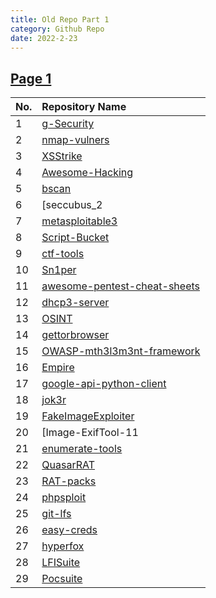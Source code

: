 ```yaml
---
title: Old Repo Part 1
category: Github Repo
date: 2022-2-23
---
```

## [Page 1](https://github.com/orgs/oneplus-x/repositories?page=1)

| No. | Repository Name |
| :-- | :-------------- |
| 1 | [g-Security](https://github.com/oneplus-x/g-Security/archive/refs/heads/master.zip) |
| 2 | [nmap-vulners](https://github.com/oneplus-x/nmap-vulners/archive/refs/heads/master.zip) |
| 3 | [XSStrike](https://github.com/oneplus-x/XSStrike/archive/refs/heads/master.zip) |
| 4 | [Awesome-Hacking](https://github.com/oneplus-x/Awesome-Hacking/archive/refs/heads/master.zip) |
| 5 | [bscan](https://github.com/oneplus-x/bscan/archive/refs/heads/master.zip) |
| 6 | [seccubus_2 |50-4_all](https://github.com/oneplus-x/seccubus_2 |50-4_all/archive/refs/heads/master.zip) |
| 7 | [metasploitable3](https://github.com/oneplus-x/metasploitable3/archive/refs/heads/master.zip) |
| 8 | [Script-Bucket](https://github.com/oneplus-x/Script-Bucket/archive/refs/heads/master.zip) |
| 9 | [ctf-tools](https://github.com/oneplus-x/ctf-tools/archive/refs/heads/master.zip) |
| 10 | [Sn1per](https://github.com/oneplus-x/Sn1per/archive/refs/heads/master.zip) |
| 11 | [awesome-pentest-cheat-sheets](https://github.com/oneplus-x/awesome-pentest-cheat-sheets/archive/refs/heads/master.zip) |
| 12 | [dhcp3-server](https://github.com/oneplus-x/dhcp3-server/archive/refs/heads/master.zip) |
| 13 | [OSINT](https://github.com/oneplus-x/OSINT/archive/refs/heads/master.zip) |
| 14 | [gettorbrowser](https://github.com/oneplus-x/gettorbrowser/archive/refs/heads/master.zip) |
| 15 | [OWASP-mth3l3m3nt-framework](https://github.com/oneplus-x/OWASP-mth3l3m3nt-framework/archive/refs/heads/master.zip) |
| 16 | [Empire](https://github.com/oneplus-x/Empire/archive/refs/heads/master.zip) |
| 17 | [google-api-python-client](https://github.com/oneplus-x/google-api-python-client/archive/refs/heads/master.zip) |
| 18 | [jok3r](https://github.com/oneplus-x/jok3r/archive/refs/heads/master.zip) |
| 19 | [FakeImageExploiter](https://github.com/oneplus-x/FakeImageExploiter/archive/refs/heads/master.zip) |
| 20 | [Image-ExifTool-11 |25](https://github.com/oneplus-x/Image-ExifTool-11 |25/archive/refs/heads/master.zip) |
| 21 | [enumerate-tools](https://github.com/oneplus-x/enumerate-tools/archive/refs/heads/master.zip) |
| 22 | [QuasarRAT](https://github.com/oneplus-x/QuasarRAT/archive/refs/heads/master.zip) |
| 23 | [RAT-packs](https://github.com/oneplus-x/RAT-packs/archive/refs/heads/master.zip) |
| 24 | [phpsploit](https://github.com/oneplus-x/phpsploit/archive/refs/heads/master.zip) |
| 25 | [git-lfs](https://github.com/oneplus-x/git-lfs/archive/refs/heads/master.zip) |
| 26 | [easy-creds](https://github.com/oneplus-x/easy-creds/archive/refs/heads/master.zip) |
| 27 | [hyperfox](https://github.com/oneplus-x/hyperfox/archive/refs/heads/master.zip) |
| 28 | [LFISuite](https://github.com/oneplus-x/LFISuite/archive/refs/heads/master.zip) |
| 29 | [Pocsuite](https://github.com/oneplus-x/Pocsuite/archive/refs/heads/master.zip) |
